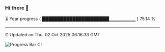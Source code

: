 ### Hi there 👋

⏳ Year progress { ██████████████████████▁▁▁▁▁▁▁▁ } 75.14 %

---

⏰ Updated on Thu, 02 Oct 2025 06:16:33 GMT

![Progress Bar CI](https://github.com/Shyam-Makwana/GitHub-Actions-Demo/workflows/Progress%20Bar%20CI/badge.svg)
